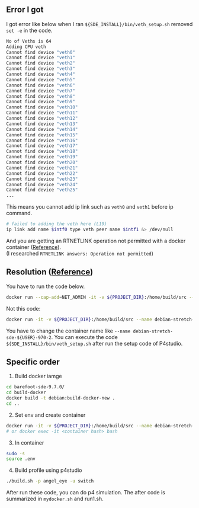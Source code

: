 ## Error I got
I got error like below when I ran `${SDE_INSTALL}/bin/veth_setup.sh` removed `set -e` in the code.
```bash
No of Veths is 64
Adding CPU veth
Cannot find device "veth0"
Cannot find device "veth1"
Cannot find device "veth2"
Cannot find device "veth3"
Cannot find device "veth4"
Cannot find device "veth5"
Cannot find device "veth6"
Cannot find device "veth7"
Cannot find device "veth8"
Cannot find device "veth9"
Cannot find device "veth10"
Cannot find device "veth11"
Cannot find device "veth12"
Cannot find device "veth13"
Cannot find device "veth14"
Cannot find device "veth15"
Cannot find device "veth16"
Cannot find device "veth17"
Cannot find device "veth18"
Cannot find device "veth19"
Cannot find device "veth20"
Cannot find device "veth21"
Cannot find device "veth22"
Cannot find device "veth23"
Cannot find device "veth24"
Cannot find device "veth25"
...
```
This means you cannot add ip link such as `veth0` and `veth1` before ip command.
```bash
# failed to adding the veth here (L19)
ip link add name $intf0 type veth peer name $intf1 &> /dev/null
```
And you are getting an RTNETLINK operation not permitted with a docker container
([Reference](https://stackoverflow.com/questions/27708376/why-am-i-getting-an-rtnetlink-operation-not-permitted-when-using-pipework-with-d)). <br>
(I researched `RTNETLINK answers: Operation not permitted`)

## Resolution ([Reference](https://stackoverflow.com/questions/27708376/why-am-i-getting-an-rtnetlink-operation-not-permitted-when-using-pipework-with-d))
You have to run the code below.
```bash
docker run --cap-add=NET_ADMIN -it -v ${PROJECT_DIR}:/home/build/src --name debian-stretch-sde-${USER}-970-2 debian:build-docker-new
```
Not this code:
```bash
docker run -it -v ${PROJECT_DIR}:/home/build/src --name debian-stretch-sde-${USER}-970 debian:build-docker-new
```
You have to change the container name like `--name debian-stretch-sde-${USER}-970-2`.
You can execute the code `${SDE_INSTALL}/bin/veth_setup.sh` after run the setup code of P4studio.
## Specific order
1. Build docker iamge
```bash
cd barefoot-sde-9.7.0/
cd build-docker
docker build -t debian:build-docker-new .
cd ..
```

2. Set env and create container
```bash
docker run -it -v ${PROJECT_DIR}:/home/build/src --name debian-stretch-sde-${USER}-970 debian:build-docker-new
# or docker exec -it <container hash> bash
```

3. In container
```bash
sudo -s
source .env
```

4. Build profile using p4studio
```bash
./build.sh -p angel_eye -u switch
```
After run these code, you can do p4 simulation.
The after code is summarized in `mydocker.sh` and run1.sh.